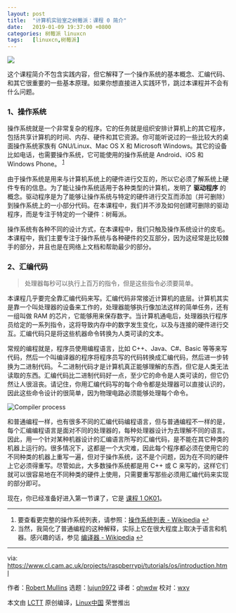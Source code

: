 ```yaml
---
layout: post
title:	"计算机实验室之树莓派：课程 0 简介"
date:	2019-01-09 19:37:00 +0800 
categories:	树莓派 linuxcn 
tags:	[linuxcn,树莓派]
---
```



![](/Asserts/Images//attachment/album/201901/09/225414hclxe1ymhcme5cmi.jpg)


这个课程简介不包含实践内容，但它解释了一个操作系统的基本概念、汇编代码、和其它很重要的一些基本原理。如果你想直接进入实践环节，跳过本课程并不会有什么问题。


### 1、操作系统


操作系统就是一个非常复杂的程序。它的任务就是组织安排计算机上的其它程序，包括共享计算机的时间、内存、硬件和其它资源。你可能听说过的一些比较大的桌面操作系统家族有 GNU/Linux、Mac OS X 和 Microsoft Windows。其它的设备比如电话，也需要操作系统，它可能使用的操作系统是 Android、iOS 和 Windows Phone。 <sup id="fnref1"> <a href="#fn1" rel="footnote">  1 </a></sup>


由于操作系统是用来与计算机系统上的硬件进行交互的，所以它必须了解系统上硬件专有的信息。为了能让操作系统适用于各种类型的计算机，发明了 **驱动程序** 的概念。驱动程序是为了能够让操作系统与特定的硬件进行交互而添加（并可删除）到操作系统上的一小部分代码。在本课程中，我们并不涉及如何创建可删除的驱动程序，而是专注于特定的一个硬件：树莓派。


操作系统有各种不同的设计方式，在本课程中，我们只触及操作系统设计的皮毛。本课程中，我们主要专注于操作系统与各种硬件的交互部分，因为这经常是比较棘手的部分，并且也是在网络上文档和帮助最少的部分。


### 2、汇编代码



> 
> 处理器每秒可以执行上百万的指令，但是这些指令必须要简单。
> 
> 
> 


本课程几乎要完全靠汇编代码来写。汇编代码非常接近计算机的底层。计算机其实是靠一个叫处理器的设备来工作的，处理器能够执行像加法这样的简单任务，还有一组叫做 RAM 的芯片，它能够用来保存数字。当计算机通电后，处理器执行程序员给定的一系列指令，这将导致内存中的数字发生变化，以及与连接的硬件进行交互。汇编代码只是将这些机器命令转换为人类可读的文本。


常规的编程就是，程序员使用编程语言，比如 C++、Java、C#、Basic 等等来写代码，然后一个叫编译器的程序将程序员写的代码转换成汇编代码，然后进一步转换为二进制代码。<sup id="fnref2"> <a href="#fn2" rel="footnote">  2 </a></sup> 二进制代码才是计算机真正能够理解的东西，但它是人类无法读取的东西。汇编代码比二进制代码好一点，至少它的命令是人类可读的，但它仍然让人很沮丧。请记住，你用汇编代码写的每个命令都是处理器可以直接认识的，因此这些命令设计的很简单，因为物理电路必须能够处理每个命令。


![Compiler process](/Asserts/Images//attachment/album/201901/16/011504ukcpyy997wz568q9.png)


和普通编程一样，也有很多不同的汇编代码编程语言，但与普通编程不一样的是，每个汇编编程语言是面对不同的处理器的，每种处理器设计为去理解不同的语言。因此，用一个针对某种机器设计的汇编语言所写的汇编代码，是不能在其它种类的机器上运行的。很多情况下，这都是一个大灾难，因此每个程序都必须在使用它的不同种类的机器上重写一遍，但对于操作系统，这不是个问题，因为在不同的硬件上它必须得重写。尽管如此，大多数操作系统都是用 C++ 或 C 来写的，这样它们就可以很容易地在不同种类的硬件上使用，只需要重写那些必须用汇编代码来实现的部分即可。


现在，你已经准备好进入第一节课了，它是 [课程 1 OK01](https://www.cl.cam.ac.uk/projects/raspberrypi/tutorials/os/ok01.html)。




---


1. 要查看更完整的操作系统列表，请参照：[操作系统列表 - Wikipedia](http://en.wikipedia.org/wiki/List_of_operating_systems) [↩](#fnref1)
2. 当然，我简化了普通编程的这种解释，实际上它在很大程度上取决于语言和机器。感兴趣的话，参见 [编译器 - Wikipedia](http://en.wikipedia.org/wiki/Compiler) [↩](#fnref2)




---


via: <https://www.cl.cam.ac.uk/projects/raspberrypi/tutorials/os/introduction.html>


作者：[Robert Mullins](http://www.cl.cam.ac.uk/%7Erdm34) 选题：[lujun9972](https://github.com/lujun9972) 译者：[qhwdw](https://github.com/qhwdw) 校对：[wxy](https://github.com/wxy)


本文由 [LCTT](https://github.com/LCTT/TranslateProject) 原创编译，[Linux中国](https://linux.cn/) 荣誉推出

